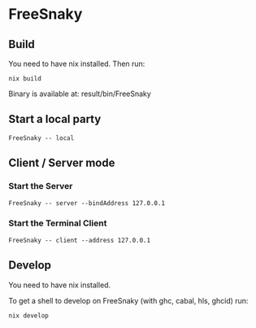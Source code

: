 # FreeSnaky

## Build

You need to have nix installed. Then run:

```
nix build
```

Binary is available at: result/bin/FreeSnaky

## Start a local party

```
FreeSnaky -- local
```

## Client / Server mode
### Start the Server

```
FreeSnaky -- server --bindAddress 127.0.0.1
```

### Start the Terminal Client

```
FreeSnaky -- client --address 127.0.0.1
```

## Develop

You need to have nix installed.

To get a shell to develop on FreeSnaky (with ghc, cabal, hls, ghcid) run:

```
nix develop
```